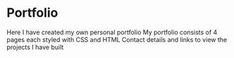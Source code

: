 # Portfolio
Here I have created my own personal portfolio
My portfolio consists of 4 pages each styled with CSS and HTML
Contact details and links to view the projects I have built
